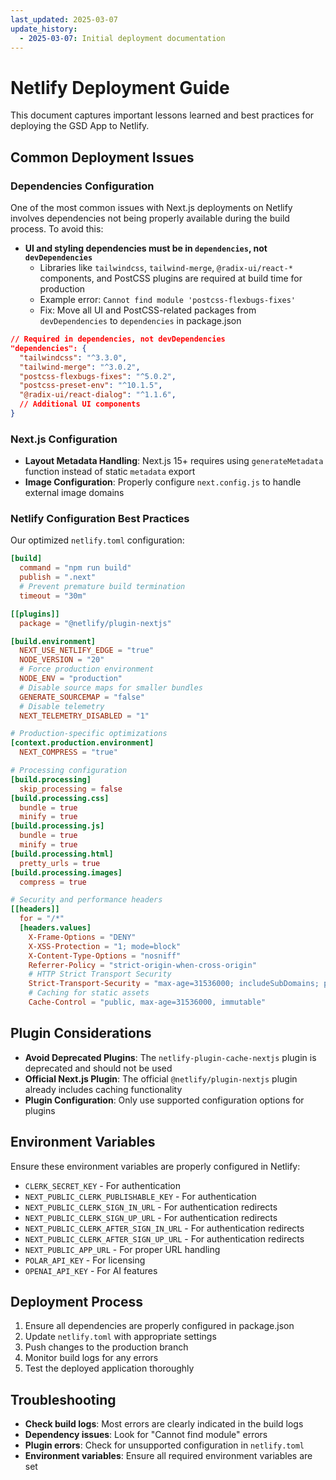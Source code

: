 ```yaml
---
last_updated: 2025-03-07
update_history:
  - 2025-03-07: Initial deployment documentation
---
```


# Netlify Deployment Guide

This document captures important lessons learned and best practices for deploying the GSD App to Netlify.

## Common Deployment Issues

### Dependencies Configuration

One of the most common issues with Next.js deployments on Netlify involves dependencies not being properly available during the build process. To avoid this:

- **UI and styling dependencies must be in `dependencies`, not `devDependencies`**
  - Libraries like `tailwindcss`, `tailwind-merge`, `@radix-ui/react-*` components, and PostCSS plugins are required at build time for production
  - Example error: `Cannot find module 'postcss-flexbugs-fixes'`
  - Fix: Move all UI and PostCSS-related packages from `devDependencies` to `dependencies` in package.json

```json
// Required in dependencies, not devDependencies
"dependencies": {
  "tailwindcss": "^3.3.0",
  "tailwind-merge": "^3.0.2",
  "postcss-flexbugs-fixes": "^5.0.2",
  "postcss-preset-env": "^10.1.5",
  "@radix-ui/react-dialog": "^1.1.6",
  // Additional UI components
}
```

### Next.js Configuration

- **Layout Metadata Handling**: Next.js 15+ requires using `generateMetadata` function instead of static `metadata` export
- **Image Configuration**: Properly configure `next.config.js` to handle external image domains

### Netlify Configuration Best Practices

Our optimized `netlify.toml` configuration:

```toml
[build]
  command = "npm run build"
  publish = ".next"
  # Prevent premature build termination
  timeout = "30m"

[[plugins]]
  package = "@netlify/plugin-nextjs"

[build.environment]
  NEXT_USE_NETLIFY_EDGE = "true"
  NODE_VERSION = "20"
  # Force production environment
  NODE_ENV = "production"
  # Disable source maps for smaller bundles
  GENERATE_SOURCEMAP = "false"
  # Disable telemetry
  NEXT_TELEMETRY_DISABLED = "1"

# Production-specific optimizations
[context.production.environment]
  NEXT_COMPRESS = "true"

# Processing configuration
[build.processing]
  skip_processing = false
[build.processing.css]
  bundle = true
  minify = true
[build.processing.js]
  bundle = true
  minify = true
[build.processing.html]
  pretty_urls = true
[build.processing.images]
  compress = true

# Security and performance headers
[[headers]]
  for = "/*"
  [headers.values]
    X-Frame-Options = "DENY"
    X-XSS-Protection = "1; mode=block"
    X-Content-Type-Options = "nosniff"
    Referrer-Policy = "strict-origin-when-cross-origin"
    # HTTP Strict Transport Security
    Strict-Transport-Security = "max-age=31536000; includeSubDomains; preload"
    # Caching for static assets
    Cache-Control = "public, max-age=31536000, immutable"
```

## Plugin Considerations

- **Avoid Deprecated Plugins**: The `netlify-plugin-cache-nextjs` plugin is deprecated and should not be used
- **Official Next.js Plugin**: The official `@netlify/plugin-nextjs` plugin already includes caching functionality
- **Plugin Configuration**: Only use supported configuration options for plugins

## Environment Variables

Ensure these environment variables are properly configured in Netlify:

- `CLERK_SECRET_KEY` - For authentication
- `NEXT_PUBLIC_CLERK_PUBLISHABLE_KEY` - For authentication
- `NEXT_PUBLIC_CLERK_SIGN_IN_URL` - For authentication redirects
- `NEXT_PUBLIC_CLERK_SIGN_UP_URL` - For authentication redirects
- `NEXT_PUBLIC_CLERK_AFTER_SIGN_IN_URL` - For authentication redirects
- `NEXT_PUBLIC_CLERK_AFTER_SIGN_UP_URL` - For authentication redirects
- `NEXT_PUBLIC_APP_URL` - For proper URL handling
- `POLAR_API_KEY` - For licensing
- `OPENAI_API_KEY` - For AI features

## Deployment Process

1. Ensure all dependencies are properly configured in package.json
2. Update `netlify.toml` with appropriate settings
3. Push changes to the production branch
4. Monitor build logs for any errors
5. Test the deployed application thoroughly

## Troubleshooting

- **Check build logs**: Most errors are clearly indicated in the build logs
- **Dependency issues**: Look for "Cannot find module" errors 
- **Plugin errors**: Check for unsupported configuration in `netlify.toml`
- **Environment variables**: Ensure all required environment variables are set
